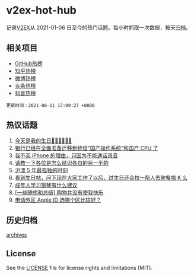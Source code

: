 # v2ex-hot-hub

 记录[V2EX](https://www.v2ex.com/)从 2021-01-06 日至今的热门话题。每小时抓取一次数据，按天[归档](archives)。
 
 ## 相关项目

- [GitHub热榜](https://github.com/lonnyzhang423/github-hot-hub)
- [知乎热榜](https://github.com/lonnyzhang423/zhihu-hot-hub)
- [微博热榜](https://github.com/lonnyzhang423/weibo-hot-hub)
- [头条热榜](https://github.com/lonnyzhang423/toutiao-hot-hub)
- [抖音热榜](https://github.com/lonnyzhang423/douyin-hot-hub)


 `更新时间：2021-06-11 17:09:27 +0800`

## 热议话题

1. [今天是我的生日🎂🎂🎂🍰🍰🍰](https://www.v2ex.com/t/782797)
1. [银行已经在全面准备迁移到统信“国产操作系统”和国产 CPU 了](https://www.v2ex.com/t/782778)
1. [我不买 iPhone 的理由，只因为不能通话录音](https://www.v2ex.com/t/782725)
1. [请教一下各位是怎么结识各自的另一半的](https://www.v2ex.com/t/782858)
1. [沪漂 5 年最孤独的时刻](https://www.v2ex.com/t/782760)
1. [看到生日帖，问下现在大家工作了以后，过生日还会拉一帮人去聚餐唱 K 么](https://www.v2ex.com/t/782813)
1. [成年人学习钢琴有什么建议](https://www.v2ex.com/t/782805)
1. [[一些随想和总结] 购物并没有使我快乐](https://www.v2ex.com/t/782794)
1. [申请外区 Apple ID 选哪个区比较好？](https://www.v2ex.com/t/782809)

## 历史归档

[archives](archives)

## License

See the [LICENSE](LICENSE) file for license rights and limitations (MIT).
